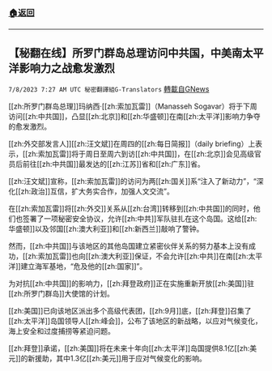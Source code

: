 ###  [:house:返回](README.md)
---


## 【秘翻在线】所罗门群岛总理访问中共国，中美南太平洋影响力之战愈发激烈
`7/8/2023 7:27 AM UTC 秘密翻譯組G-Translators` [轉載自GNews](https://gnews.org/articles/1445728)

[[zh:所罗门群岛总理]]玛纳西·[[zh:索加瓦雷]]（Manasseh Sogavar）将于下周访问[[zh:中共国]]，凸显[[zh:北京]]和[[zh:华盛顿]]在南[[zh:太平洋]]影响力争夺的愈发激烈。

[[zh:外交部发言人]][[zh:汪文斌]]在周四的[[zh:每日简报]]（daily briefing）上表示，[[zh:索加瓦雷]]将于周日至周六到访[[zh:中共国]]，在[[zh:北京]]会见高级官员后前往[[zh:中共国]]最发达的[[zh:江苏]]省和[[zh:广东]]省。

[[zh:汪文斌]]宣称，[[zh:索加瓦雷]]的访问为两[[zh:国关]]系“注入了新动力”，“深化[[zh:政治]]互信，扩大务实合作，加强人文交流”。

在[[zh:索加瓦雷]]将[[zh:外交]]关系从[[zh:台湾]]转移到[[zh:中共国]]的同时，他们也签署了一项秘密安全协议，允许[[zh:中共]]军队驻扎在这个岛国。这给[[zh:华盛顿]]以及邻国[[zh:澳大利亚]]和[[zh:新西兰]]敲响了警钟。

然而，[[zh:中共国]]与该地区的其他岛国建立紧密伙伴关系的努力基本上没有成功，[[zh:索加瓦雷]]也向[[zh:澳大利亚]]保证，不会允许[[zh:中共]]在南[[zh:太平洋]]建立海军基地，“危及他的[[zh:国家]]”。

为对抗[[zh:中共国]]的影响力，[[zh:拜登政府]]正在实施重新开放[[zh:美国]]驻[[zh:所罗门群岛]]大使馆的计划。

[[zh:美国]]已向该地区派出多个高级代表团，[[zh:9月]]底，[[zh:拜登]]召集了[[zh:太平洋]]岛国领导人[[zh:峰会]]，公布了该地区的新战略，以应对气候变化，海上安全和过度捕捞等紧迫问题。

[[zh:拜登]]承诺，[[zh:美国]]将在未来十年向[[zh:太平洋]]岛国提供8.1亿[[zh:美元]]的新援助，其中1.3亿[[zh:美元]]用于应对气候变化的影响。
